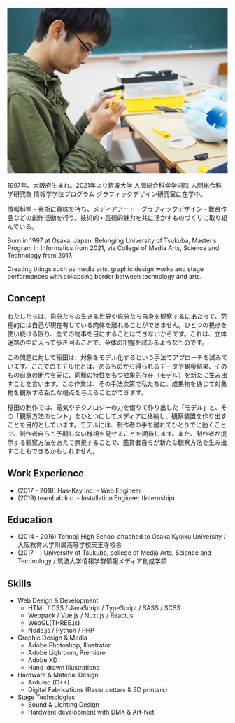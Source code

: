 ![](/assets/profile/profile.jpg)

1997年、大阪府生まれ。2021年より筑波大学 人間総合科学学術院 人間総合科学研究群 情報学学位プログラム グラフィックデザイン研究室に在学中。

情報科学・芸術に興味を持ち、メディアアート・グラフィックデザイン・舞台作品などの創作活動を行う。技術的・芸術的魅力を共に活かすものづくりに取り組んでいる。

Born in 1997 at Osaka, Japan. Belonging University of Tsukuba, Master’s Program in Informatics from 2021, via College of Media Arts, Science and Technology from 2017.

Creating things such as media arts, graphic design works and stage performances with collapsing border between technology and arts.

## Concept

わたしたちは、自分たちの生きる世界や自分たち自身を観察するにあたって、究極的には自己が現在有している肉体を離れることができません。ひとつの視点を使い続ける限り、全ての物事を目にすることはできないからです。これは、立体迷路の中に入って歩き回ることで、全体の把握を試みるようなものです。

この問題に対して稲田は、対象をモデル化するという手法でアプローチを試みています。ここでのモデル化とは、あるものから得られるデータや観察結果、そのもの自身の断片を元に、同様の特性をもつ抽象的存在（モデル）を新たに生み出すことを言います。この作業は、その手法次第で私たちに、成果物を通じて対象物を観察する新たな視点を与えることができます。

稲田の制作では、電気やテクノロジーの力を借りて作り出した「モデル」と、その「観察方法のヒント」をひとつにしてメディアに格納し、観察装置を作り出すことを目的としています。モデルには、制作者の手を離れてひとりでに動くことで、制作者自らも予期しない様相を見せることを期待します。また、制作者が提示する観察方法をあえて無視することで、鑑賞者自らが新たな観察方法を生み出すこともできるかもしれません。

## Work Experience

* (2017 - 2018) Has-Key Inc. - Web Engineer
* (2019) teamLab Inc. - Installation Engineer (Internship)

## Education

* (2014 - 2016) Tennoji High School attached to Osaka Kyoiku University / 大阪教育大学附属高等学校天王寺校舎
* (2017 - ) University of Tsukuba, college of Media Arts, Science and Technology / 筑波大学情報学群情報メディア創成学類

## Skills

* Web Design & Development
  * HTML / CSS / JavaScript / TypeScript / SASS / SCSS
  * Webpack / Vue.js / Nuxt.js / React.js
  * WebGL(THREE.js)
  * Node.js / Python / PHP
* Graphic Design & Media
  * Adobe Photoshop, Illustrator
  * Adobe Lighroom, Premiere
  * Adobe XD
  * Hand-drawn Illustrations
* Hardware & Material Design
  * Arduino (C++)
  * Digital Fabrications (Raser cutters & 3D printers)
* Stage Technologies
  * Sound & Lighting Design
  * Hardware development with DMX & Art-Net
